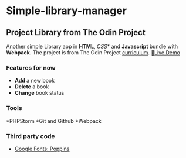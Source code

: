 # Simple-library-manager
## Project Library from The Odin Project

  Another simple Library app in **HTML**, *CSS** and **Javascript** bundle with **Webpack**. 
  The project is from The Odin Project [curriculum](https://www.theodinproject.com/courses/javascript/lessons/library).
🔗[Live Demo](https://berryx.github.io/simple-library-manager/)

### **Features** for now

  * **Add** a new book
  * **Delete** a book
  * **Change** book status

### **Tools**
  *PHPStorm
  *Git and Github
  *Webpack

### **Third party code**
  * [Google Fonts: Poppins](https://fonts.google.com/specimen/Poppins)
